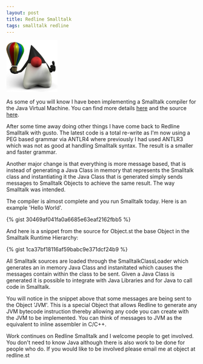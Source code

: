 ```yaml
---
layout: post
title: Redline Smalltalk
tags: smalltalk redline
---
```

![Redline Smalltalk Mascot](/public/img/redline-mascot.png)

As some of you will know I have been implementing a Smalltalk compiler for the Java Virtual Machine. You can find more details [here](http://redline.st) and the source [here](https://github.com/redline-smalltalk/redline-smalltalk).

After some time away doing other things I have come back to Redline Smalltalk with gusto. The latest code is a total re-write as I'm now using a PEG based grammar via ANTLR4 where previously I had used ANTLR3 which was not as good at handling Smalltalk syntax. The result is a smaller and faster grammar. 

Another major change is that everything is more message based, that is instead of generating a Java Class in memory that represents the Smalltalk class and instantiating it the Java Class that is generated simply sends messages to Smalltalk Objects to achieve the same result. The way Smalltalk was intended.

The compiler is almost complete and you run Smalltalk today. Here is an example 'Hello World'.

{% gist 30469af041fa0a6685e63eaf2162fbb5 %}

And here is a snippet from the source for Object.st the base Object in the Smalltalk Runtime Hierarchy:

{% gist 1ca37bf18116af59babc9e371dcf24b9 %}

All Smalltalk sources are loaded through the SmalltalkClassLoader which generates an in memory Java Class and instanitated which causes the messages contain within the class to be sent. Given a Java Class is generated it is possible to integrate with Java Libraries and for Java to call code in Smalltalk.

You will notice in the snippet above that some messages are being sent to the Object 'JVM'. This is a special Object that allows Redline to generate any JVM bytecode instruction thereby allowing any code you can create with the JVM to be implemented. You can think of messages to JVM as the equivalent to inline assembler in C/C++.

Work continues on Redline Smalltalk and I welcome people to get involved. You don't need to know Java although there is also work to be done for people who do.
If you would like to be involved please email me at object at redline.st

